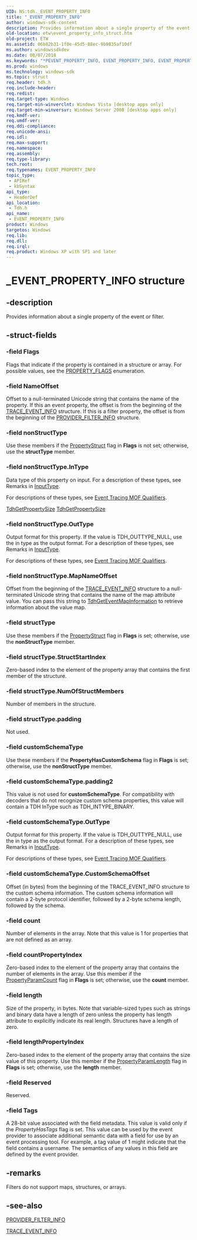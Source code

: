 ```yaml
---
UID: NS:tdh._EVENT_PROPERTY_INFO
title: "_EVENT_PROPERTY_INFO"
author: windows-sdk-content
description: Provides information about a single property of the event or filter.
old-location: etw\event_property_info_struct.htm
old-project: ETW
ms.assetid: 06b82b31-1f0e-45d5-88ec-9b9835af10df
ms.author: windowssdkdev
ms.date: 08/07/2018
ms.keywords: "*PEVENT_PROPERTY_INFO, EVENT_PROPERTY_INFO, EVENT_PROPERTY_INFO structure [ETW], _EVENT_PROPERTY_INFO, etw.event_property_info_struct, tdh.event_property_info_struct, tdh/EVENT_PROPERTY_INFO"
ms.prod: windows
ms.technology: windows-sdk
ms.topic: struct
req.header: tdh.h
req.include-header: 
req.redist: 
req.target-type: Windows
req.target-min-winverclnt: Windows Vista [desktop apps only]
req.target-min-winversvr: Windows Server 2008 [desktop apps only]
req.kmdf-ver: 
req.umdf-ver: 
req.ddi-compliance: 
req.unicode-ansi: 
req.idl: 
req.max-support: 
req.namespace: 
req.assembly: 
req.type-library: 
tech.root: 
req.typenames: EVENT_PROPERTY_INFO
topic_type:
 - APIRef
 - kbSyntax
api_type:
 - HeaderDef
api_location:
 - Tdh.h
api_name:
 - EVENT_PROPERTY_INFO
product: Windows
targetos: Windows
req.lib: 
req.dll: 
req.irql: 
req.product: Windows XP with SP1 and later
---
```


# _EVENT_PROPERTY_INFO structure


## -description


Provides information about a single property of the event or filter.
		
		
	
	


## -struct-fields




### -field Flags

Flags that indicate if the property is contained in a structure or array. For possible values, see the <a href="https://msdn.microsoft.com/517c1662-4230-44dc-94f0-a1996291bbee">PROPERTY_FLAGS</a> enumeration.


### -field NameOffset

Offset to a null-terminated Unicode string that contains the name of the property. If this an event property, the offset is from the beginning of the <a href="https://msdn.microsoft.com/ecf57a23-0dd2-4954-82ac-e92f651c226f">TRACE_EVENT_INFO</a> structure. If this is a filter property, the offset is from the beginning of the <a href="https://msdn.microsoft.com/0541b24a-8531-4828-8c3b-d889e58b0b38">PROVIDER_FILTER_INFO</a> structure.


### -field nonStructType

Use these members if the <a href="https://msdn.microsoft.com/517c1662-4230-44dc-94f0-a1996291bbee">PropertyStruct</a> flag in <b>Flags</b> is not set; otherwise, use the <b>structType</b> member.


### -field nonStructType.InType

Data type of this property on input. For a description of these types, see Remarks in  <a href="https://msdn.microsoft.com/744db4b1-d97f-42b9-bdd9-f42e5da52981">InputType</a>.

For descriptions of these types, see <a href="https://msdn.microsoft.com/3bc82074-05a7-411f-884f-5da1fd08112b">Event Tracing MOF Qualifiers</a>.

<a href="https://msdn.microsoft.com/52b034db-b08b-4c79-973f-33800ca866f5">TdhGetPropertySize</a>
<a href="https://msdn.microsoft.com/52b034db-b08b-4c79-973f-33800ca866f5">TdhGetPropertySize</a>

### -field nonStructType.OutType

Output format for this property. If the value is TDH_OUTTYPE_NULL, use the in type  as the output format. For a description of these types, see Remarks in <a href="https://msdn.microsoft.com/744db4b1-d97f-42b9-bdd9-f42e5da52981">InputType</a>.

For descriptions of these types, see <a href="https://msdn.microsoft.com/3bc82074-05a7-411f-884f-5da1fd08112b">Event Tracing MOF Qualifiers</a>.


### -field nonStructType.MapNameOffset

Offset from the beginning of the <a href="https://msdn.microsoft.com/ecf57a23-0dd2-4954-82ac-e92f651c226f">TRACE_EVENT_INFO</a> structure to a null-terminated Unicode string that contains the name of the map attribute value. You can pass this string to <a href="https://msdn.microsoft.com/2625b65c-7f9e-4a87-85c6-d16857ef4987">TdhGetEventMapInformation</a> to retrieve information about the value map.


### -field structType

Use these members if the <a href="https://msdn.microsoft.com/517c1662-4230-44dc-94f0-a1996291bbee">PropertyStruct</a> flag in <b>Flags</b> is set; otherwise, use the <b>nonStructType</b> member.


### -field structType.StructStartIndex

Zero-based index to the element of the property array that contains the first member of the structure.


### -field structType.NumOfStructMembers

Number of members in the structure.


### -field structType.padding

Not used.


### -field customSchemaType

Use these members if the <b>PropertyHasCustomSchema</b> flag in <b>Flags</b> is set; otherwise, use the <b>nonStructType</b> member.


### -field customSchemaType.padding2

This value is not used for <b>customSchemaType</b>. For compatibility with decoders that do not recognize custom schema properties, this value will contain a TDH InType such as TDH_INTYPE_BINARY.


### -field customSchemaType.OutType

Output format for this property. If the value is TDH_OUTTYPE_NULL, use the in type  as the output format. For a description of these types, see Remarks in <a href="https://msdn.microsoft.com/744db4b1-d97f-42b9-bdd9-f42e5da52981">InputType</a>.

For descriptions of these types, see <a href="https://msdn.microsoft.com/3bc82074-05a7-411f-884f-5da1fd08112b">Event Tracing MOF Qualifiers</a>.


### -field customSchemaType.CustomSchemaOffset

Offset (in bytes) from the beginning of the TRACE_EVENT_INFO structure to the custom schema information. The custom schema information will contain a 2-byte protocol identifier, followed by a 2-byte schema length, followed by the schema.


### -field count

Number of elements in the array. Note that this value is 1 for properties that are not defined as an array.


### -field countPropertyIndex

Zero-based index to the element of the property array that contains the number of elements in the array. Use this member if the <a href="https://msdn.microsoft.com/517c1662-4230-44dc-94f0-a1996291bbee">PropertyParamCount</a> flag in <b>Flags</b> is set; otherwise, use the <b>count</b> member.


### -field length

Size of the property, in bytes. Note that variable-sized types such as strings and binary data have a length of zero unless the property has length attribute to explicitly indicate its real length. Structures have a length of zero.


### -field lengthPropertyIndex

Zero-based index to the element of the property array that contains the size value of this property. Use this member if the <a href="https://msdn.microsoft.com/517c1662-4230-44dc-94f0-a1996291bbee">PropertyParamLength</a> flag in <b>Flags</b> is set; otherwise, use the <b>length</b> member.


### -field Reserved

Reserved.


### -field Tags

A 28-bit value associated with the field metadata. This value is valid only if the <i>PropertyHasTags</i> flag is set. This value can be used by the event provider to associate additional semantic data with a field for use by an event processing tool. For example, a tag value of 1 might indicate that the field contains a username. The semantics of any values in this field are defined by the event provider.


## -remarks



Filters do not support maps, structures, or arrays.




## -see-also




<a href="https://msdn.microsoft.com/0541b24a-8531-4828-8c3b-d889e58b0b38">PROVIDER_FILTER_INFO</a>



<a href="https://msdn.microsoft.com/ecf57a23-0dd2-4954-82ac-e92f651c226f">TRACE_EVENT_INFO</a>
 

 

